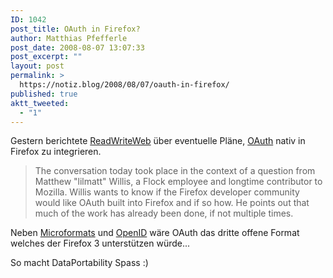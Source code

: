 ```yaml
---
ID: 1042
post_title: OAuth in Firefox?
author: Matthias Pfefferle
post_date: 2008-08-07 13:07:33
post_excerpt: ""
layout: post
permalink: >
  https://notiz.blog/2008/08/07/oauth-in-firefox/
published: true
aktt_tweeted:
  - "1"
---
```

Gestern berichtete <a href="http://www.readwriteweb.com/archives/mashups_firefox_may_go_oauth.php">ReadWriteWeb</a> über eventuelle Pläne, <a href="http://oauth.net">OAuth</a> nativ in Firefox zu integrieren.

<blockquote>The conversation today took place in the context of a question from Matthew "lilmatt" Willis, a Flock employee and longtime contributor to Mozilla. Willis wants to know if the Firefox developer community would like OAuth built into Firefox and if so how. He points out that much of the work has already been done, if not multiple times.</blockquote>

Neben <a href="http://notiz.blog/2008/05/21/wo-sind-die-microformats-im-firefox-3/">Microformats</a> und <a href="http://notiz.blog/2008/08/07/identity-in-the-browser-an-openid-firefox-extension/">OpenID</a> wäre OAuth das dritte offene Format welches der Firefox 3 unterstützen würde...

So macht DataPortability Spass :)